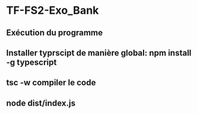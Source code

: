 # TF-FS2-Exo_Bank
## Exécution du programme
## Installer typrscipt de manière global: npm install -g typescript 
## tsc -w compiler le code
## node dist/index.js
